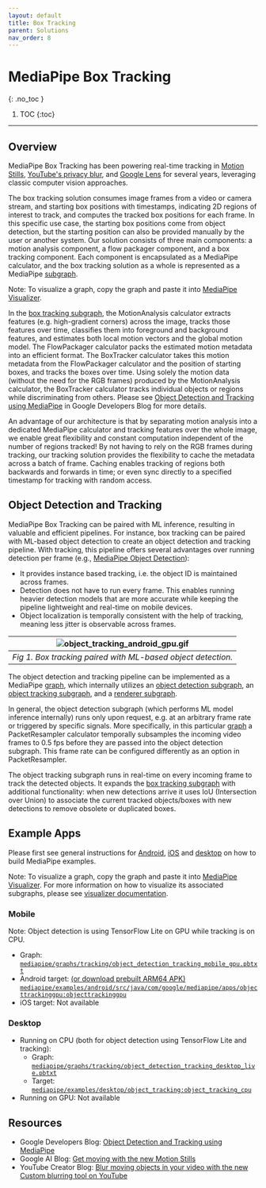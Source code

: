 ```yaml
---
layout: default
title: Box Tracking
parent: Solutions
nav_order: 8
---
```


# MediaPipe Box Tracking
{: .no_toc }

1. TOC
{:toc}
---

## Overview

MediaPipe Box Tracking has been powering real-time tracking in
[Motion Stills](https://ai.googleblog.com/2016/12/get-moving-with-new-motion-stills.html),
[YouTube's privacy blur](https://youtube-creators.googleblog.com/2016/02/blur-moving-objects-in-your-video-with.html),
and [Google Lens](https://lens.google.com/) for several years, leveraging
classic computer vision approaches.

The box tracking solution consumes image frames from a video or camera stream,
and starting box positions with timestamps, indicating 2D regions of interest to
track, and computes the tracked box positions for each frame. In this specific
use case, the starting box positions come from object detection, but the
starting position can also be provided manually by the user or another system.
Our solution consists of three main components: a motion analysis component, a
flow packager component, and a box tracking component. Each component is
encapsulated as a MediaPipe calculator, and the box tracking solution as a whole
is represented as a MediaPipe
[subgraph](https://github.com/google/mediapipe/tree/master/mediapipe/graphs/tracking/subgraphs/box_tracking_gpu.pbtxt).

Note: To visualize a graph, copy the graph and paste it into
[MediaPipe Visualizer](https://viz.mediapipe.dev/).

In the
[box tracking subgraph](https://github.com/google/mediapipe/tree/master/mediapipe/graphs/tracking/subgraphs/box_tracking_gpu.pbtxt),
the MotionAnalysis calculator extracts features (e.g. high-gradient corners)
across the image, tracks those features over time, classifies them into
foreground and background features, and estimates both local motion vectors and
the global motion model. The FlowPackager calculator packs the estimated motion
metadata into an efficient format. The BoxTracker calculator takes this motion
metadata from the FlowPackager calculator and the position of starting boxes,
and tracks the boxes over time. Using solely the motion data (without the need
for the RGB frames) produced by the MotionAnalysis calculator, the BoxTracker
calculator tracks individual objects or regions while discriminating from
others. Please see
[Object Detection and Tracking using MediaPipe](https://developers.googleblog.com/2019/12/object-detection-and-tracking-using-mediapipe.html)
in Google Developers Blog for more details.

An advantage of our architecture is that by separating motion analysis into a
dedicated MediaPipe calculator and tracking features over the whole image, we
enable great flexibility and constant computation independent of the number of
regions tracked! By not having to rely on the RGB frames during tracking, our
tracking solution provides the flexibility to cache the metadata across a batch
of frame. Caching enables tracking of regions both backwards and forwards in
time; or even sync directly to a specified timestamp for tracking with random
access.

## Object Detection and Tracking

MediaPipe Box Tracking can be paired with ML inference, resulting in valuable
and efficient pipelines. For instance, box tracking can be paired with ML-based
object detection to create an object detection and tracking pipeline. With
tracking, this pipeline offers several advantages over running detection per
frame (e.g., [MediaPipe Object Detection](./object_detection.md)):

*   It provides instance based tracking, i.e. the object ID is maintained across
    frames.
*   Detection does not have to run every frame. This enables running heavier
    detection models that are more accurate while keeping the pipeline
    lightweight and real-time on mobile devices.
*   Object localization is temporally consistent with the help of tracking,
    meaning less jitter is observable across frames.

![object_tracking_android_gpu.gif](../images/mobile/object_tracking_android_gpu.gif) |
:----------------------------------------------------------------------------------: |
*Fig 1. Box tracking paired with ML-based object detection.*                         |

The object detection and tracking pipeline can be implemented as a MediaPipe
[graph](https://github.com/google/mediapipe/tree/master/mediapipe/graphs/tracking/object_detection_tracking_mobile_gpu.pbtxt),
which internally utilizes an
[object detection subgraph](https://github.com/google/mediapipe/tree/master/mediapipe/graphs/tracking/subgraphs/object_detection_gpu.pbtxt),
an
[object tracking subgraph](https://github.com/google/mediapipe/tree/master/mediapipe/graphs/tracking/subgraphs/object_tracking_gpu.pbtxt),
and a
[renderer subgraph](https://github.com/google/mediapipe/tree/master/mediapipe/graphs/tracking/subgraphs/renderer_gpu.pbtxt).

In general, the object detection subgraph (which performs ML model inference
internally) runs only upon request, e.g. at an arbitrary frame rate or triggered
by specific signals. More specifically, in this particular
[graph](https://github.com/google/mediapipe/tree/master/mediapipe/graphs/tracking/object_detection_tracking_mobile_gpu.pbtxt)
a PacketResampler calculator temporally subsamples the incoming video frames to
0.5 fps before they are passed into the object detection subgraph. This frame
rate can be configured differently as an option in PacketResampler.

The object tracking subgraph runs in real-time on every incoming frame to track
the detected objects. It expands the
[box tracking subgraph](https://github.com/google/mediapipe/tree/master/mediapipe/graphs/tracking/subgraphs/box_tracking_gpu.pbtxt)
with additional functionality: when new detections arrive it uses IoU
(Intersection over Union) to associate the current tracked objects/boxes with
new detections to remove obsolete or duplicated boxes.

## Example Apps

Please first see general instructions for
[Android](../getting_started/android.md), [iOS](../getting_started/ios.md) and
[desktop](../getting_started/cpp.md) on how to build MediaPipe examples.

Note: To visualize a graph, copy the graph and paste it into
[MediaPipe Visualizer](https://viz.mediapipe.dev/). For more information on how
to visualize its associated subgraphs, please see
[visualizer documentation](../tools/visualizer.md).

### Mobile

Note: Object detection is using TensorFlow Lite on GPU while tracking is on CPU.

*   Graph:
    [`mediapipe/graphs/tracking/object_detection_tracking_mobile_gpu.pbtxt`](https://github.com/google/mediapipe/tree/master/mediapipe/graphs/tracking/object_detection_tracking_mobile_gpu.pbtxt)
*   Android target:
    [(or download prebuilt ARM64 APK)](https://drive.google.com/open?id=1UXL9jX4Wpp34TsiVogugV3J3T9_C5UK-)
    [`mediapipe/examples/android/src/java/com/google/mediapipe/apps/objecttrackinggpu:objecttrackinggpu`](https://github.com/google/mediapipe/tree/master/mediapipe/examples/android/src/java/com/google/mediapipe/apps/objecttrackinggpu/BUILD)
*   iOS target: Not available

### Desktop

*   Running on CPU (both for object detection using TensorFlow Lite and
    tracking):
    *   Graph:
        [`mediapipe/graphs/tracking/object_detection_tracking_desktop_live.pbtxt`](https://github.com/google/mediapipe/tree/master/mediapipe/graphs/tracking/object_detection_tracking_desktop_live.pbtxt)
    *   Target:
        [`mediapipe/examples/desktop/object_tracking:object_tracking_cpu`](https://github.com/google/mediapipe/tree/master/mediapipe/examples/desktop/object_tracking/BUILD)
*   Running on GPU: Not available

## Resources

*   Google Developers Blog:
    [Object Detection and Tracking using MediaPipe](https://developers.googleblog.com/2019/12/object-detection-and-tracking-using-mediapipe.html)
*   Google AI Blog:
    [Get moving with the new Motion Stills](https://ai.googleblog.com/2016/12/get-moving-with-new-motion-stills.html)
*   YouTube Creator Blog: [Blur moving objects in your video with the new Custom
    blurring tool on
    YouTube](https://youtube-creators.googleblog.com/2016/02/blur-moving-objects-in-your-video-with.html)
